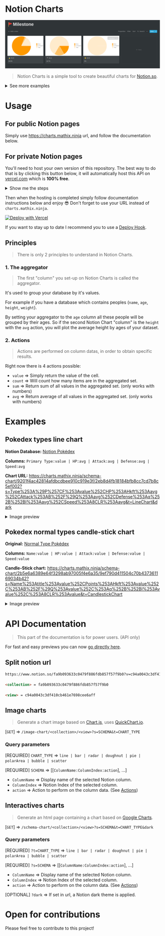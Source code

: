 # Notion Charts

![image](docs/example.png)

> Notion Charts is a simple tool to create beautiful charts for [Notion.so](https://notion.so/).

<details>
  <summary>See more examples</summary>

  ### Business Dashboard
  ![Business Dashboard](https://i.redd.it/9i9pkp1wbvp41.png)

  ### Dev Dashboard
  ![Dev Dashboard](docs/example2.png)
  
</details>


# Usage

## For public Notion pages

Simply use https://charts.mathix.ninja url, and follow the documentation below.

## For private Notion pages

You'll need to host your own version of this repository.
The best way to do that is by clicking this button below, it will automatically host this API on [vercel.com](https://vercel.com/) which is **100% free**.

<details>
  <summary>Show me the steps</summary>

  1. Click the blue **Deploy** button on this page
  2. Log in or sign up to continue.
  3. Choose a name for your project, keep in mind that this name will goes in your url `https://YOUR-PROJECT-NAME.vercel.app`
  4. Follow instructions and don't forget to put your notion `TOKEN_V2` before clicking **Continue** [If you don't know how to get it, click here](/docs/notion-token.md)
  5. Click **Continue** one more time, and you're done!
  6. Leave me a **Star** on github 😋

</details>

Then when the hosting is completed simply follow documentation instructions below and enjoy 😎 
Don't forget to use your URL instead of `charts.mathix.ninja`.

[![Deploy with Vercel](https://vercel.com/button)](https://vercel.com/new/git/external?repository-url=https%3A%2F%2Fgithub.com%2Fmathix420%2Fnotion-charts.git&env=TOKEN_V2&envDescription=Notion%20session%20cookie&envLink=https%3A%2F%2Fgithub.com%2Fmathix420%2Fnotion-charts%2Fblob%2Fmaster%2Fdocs%2Fnotion-token.md)

If you want to stay up to date I recommend you to use a [Deploy Hook](https://vercel.com/docs/v2/more/deploy-hooks).


## Principles

> There is only 2 principles to understand in Notion Charts.

### 1. The aggregator

> The first "column" you set-up on Notion Charts is called the aggregator.

It's used to group your database by it's values.

For example if you have a database which contains peoples (`name`, `age`, `height`, `weight`).

By setting your aggregator to the `age` column all these people will be grouped by their ages. So if the second Notion Chart "column" is the `height` with the `avg` action, you will plot the average height by ages of your dataset.

### 2. Actions

> Actions are performed on column datas, in order to obtain specific results.

Right now there is 4 actions possible:

- `value` => Simply return the value of the cell.
- `count` => Will count how many items are in the aggregated set.
- `sum` => Return sum of all values in the aggregated set. (only works with numbers)
- `avg` => Return average of all values in the aggregated set. (only works with numbers)

# Examples

## Pokedex types line chart

**Notion Database:** [Notion Pokédex](https://www.notion.so/9201f4ac42814afdbcdbee910c919e3f?v=2eb8d4fb18184bfb8cc7cd7b8c5ef002)

**Columns:** `Primary Type:value | HP:avg | Attack:avg | Defense:avg | Speed:avg`

**Chart URL:** https://charts.mathix.ninja/schema-chart/9201f4ac42814afdbcdbee910c919e3f/2eb8d4fb18184bfb8cc7cd7b8c5ef002?s=Type%253A%29P%257CF%253Avalue%252CHP%253AHkft%253Aavg%252CAttack%253AB%252F%29Q%253Aavg%252CDefense%253Aq%252B%252BI%253Aavg%252CSpeed%253A8CLR%253Aavg&t=LineChart&dark

<details>
  <summary>Image preview</summary>

  ![Line chart pokemon](https://i.imgur.com/26QAU5m.png)

</details>

## Pokedex normal types candle-stick chart

**Original:** [Normal Type Pokédex](https://www.notion.so/9201f4ac42814afdbcdbee910c919e3f?v=2eb8d4fb18184bfb8cc7cd7b8c5ef002)

**Columns:** `Name:value | HP:value | Attack:value | Defense:value | Speed:value`

**Candle-Stick chart:** https://charts.mathix.ninja/schema-chart/2b5e6a6389e64f3298ab97005f4e6a35/9ef790d411504c70b437361169034b42?s=Name%253Atitle%253Avalue%252CPoints%253AHkft%253Avalue%252C%253AB%252F%29Q%253Avalue%252C%253Aq%252B%252BI%253Avalue%252C%253A8CLR%253Avalue&t=CandlestickChart

<details>
  <summary>Image preview</summary>

  ![Candle-stick chart pokemon](https://i.imgur.com/BaNfhQ9.png)

</details>

# API Documentation

> This part of the documentation is for power users. (API only)

For fast and easy previews you can now [go directly here](https://charts.mathix.ninja).


## Split notion url

```html
https://www.notion.so/fa9b093633c0479f886fdb857f57f9b0?v=c94a0043c3df410cb461e7698cee6aff

<collection> = fa9b093633c0479f886fdb857f57f9b0

<view> = c94a0043c3df410cb461e7698cee6aff
```

## Image charts

> Generate a chart image based on [Chart.js](https://www.chartjs.org/), uses [QuickChart.io](https://quickchart.io/).

[`GET`] => `/image-chart/<collection>/<view>?s=SCHEMA&t=CHART_TYPE`

### Query parameters

[REQUIRED] `CHART_TYPE` => `line | bar | radar | doughnut | pie | polarArea | bubble | scatter`

[REQUIRED] `SCHEMA` => [[`ColumnName:ColumnIndex:action`], ...]

- `ColumnName` => Display name of the selected Notion column.
- `ColumnIndex` => Notion Index of the selected column.
- `action` => Action to perform on the column data. (See [Actions](#Actions))


## Interactives charts

> Generate an html page containing a chart based on [Google Charts](https://developers.google.com/chart).

[`GET`] => `/schema-chart/<collection>/<view>?s=SCHEMA&t=CHART_TYPE&dark`

### Query parameters

[REQUIRED] `?t=CHART_TYPE` => `line | bar | radar | doughnut | pie | polarArea | bubble | scatter`

[REQUIRED] `?s=SCHEMA` => [[`ColumnName:ColumnIndex:action`], ...]

- `ColumnName` => Display name of the selected Notion column.
- `ColumnIndex` => Notion Index of the selected column.
- `action` => Action to perform on the column data. (See [Actions](#Actions))

[OPTIONAL] `?dark` => If set in url, a Notion dark theme is applied.

# Open for contributions

Please feel free to contribute to this project!
